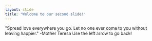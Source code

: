 ```yaml
---
layout: slide
title: "Welcome to our second slide!"
---
```

"Spread love everywhere you go. Let no one ever come to you without leaving happier." -Mother Teresa
Use the left arrow to go back!

